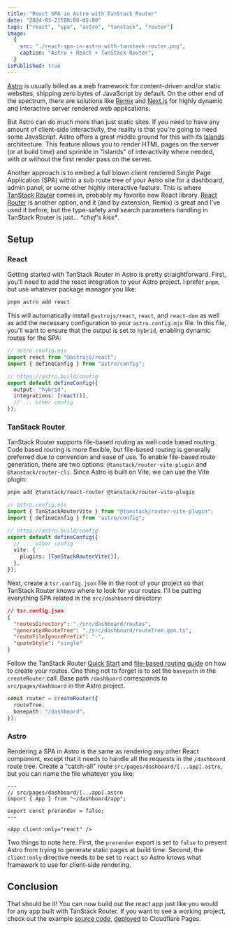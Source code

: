 ```yaml
---
title: "React SPA in Astro with TanStack Router"
date: "2024-03-21T00:00-05:00"
tags: ["react", "spa", "astro", "tanstack", "router"]
image:
  {
    src: "./react-spa-in-astro-with-tanstack-router.png",
    caption: "Astro + React + TanStack Router",
  }
isPublished: true
---
```


[Astro](https://astro.build/) is usually billed as a web framework for content-driven and/or static websites, shipping zero bytes of JavaScript by default. On the other end of the spectrum, there are solutions like [Remix](https://remix.run/) and [Next.js](https://nextjs.org/) for highly dynamic and interactive server rendered web applications.

But Astro can do much more than just static sites. If you need to have any amount of client-side interactivity, the reality is that you're going to need some JavaScript. Astro offers a great middle ground for this with its [Islands](https://docs.astro.build/en/concepts/islands/) architecture. This feature allows you to render HTML pages on the server (or at build time) and sprinkle in "islands" of interactivity where needed, with or without the first render pass on the server.

Another approach is to embed a full blown client rendered Single Page Application (SPA) within a sub route tree of your Astro site for a dashboard, admin panel, or some other highly interactive feature. This is where [TanStack Router](https://tanstack.com/router/latest) comes in, probably my favorite new React library. [React Router](https://reactrouter.com/en/main) is another option, and it (and by extension, Remix) is great and I've used it before, but the type-safety and search parameters handling in TanStack Router is just... _\*chef's kiss\*_.

## Setup

### React

Getting started with TanStack Router in Astro is pretty straightforward. First, you'll need to add the react integration to your Astro project. I prefer `pnpm`, but use whatever package manager you like:

```zsh
pnpm astro add react
```

This will automatically install `@astrojs/react`, `react`, and `react-dom` as well as add the necessary configuration to your `astro.config.mjs` file. In this file, you'll want to ensure that the output is set to `hybrid`, enabling dynamic routes for the SPA:

```typescript
// astro.config.mjs
import react from "@astrojs/react";
import { defineConfig } from "astro/config";

// https://astro.build/config
export default defineConfig({
  output: "hybrid",
  integrations: [react()],
  // ... other config
});
```

### TanStack Router

TanStack Router supports file-based routing as well code based routing. Code based routing is more flexible, but file-based routing is generally preferred due to convention and ease of use. To enable file-based route generation, there are two options: `@tanstack/router-vite-plugin` and `@tanstack/router-cli`. Since Astro is built on Vite, we can use the Vite plugin:

```zsh
pnpm add @tanstack/react-router @tanstack/router-vite-plugin
```

```typescript
// astro.config.mjs
import { TanStackRouterVite } from "@tanstack/router-vite-plugin";
import { defineConfig } from "astro/config";

// https://astro.build/config
export default defineConfig({
  // ... other config
  vite: {
    plugins: [TanStackRouterVite()],
  },
});
```

Next, create a `tsr.config.json` file in the root of your project so that TanStack Router knows where to look for your routes. I'll be putting everything SPA related in the `src/dashboard` directory:

```json
// tsr.config.json
{
  "routesDirectory": "./src/dashboard/routes",
  "generatedRouteTree": "./src/dashboard/routeTree.gen.ts",
  "routeFileIgnorePrefix": "-",
  "quoteStyle": "single"
}
```

Follow the TanStack Router [Quick Start](https://tanstack.com/router/latest/docs/framework/react/quick-start) and [file-based routing guide](https://tanstack.com/router/latest/docs/framework/react/guide/file-based-routing) on how to create your routes. One thing not to forget is to set the `basepath` in the `createRouter` call. Base path `/dashboard` corresponds to `src/pages/dashboard` in the Astro project.

```typescript
const router = createRouter({
  routeTree,
  basepath: "/dashboard",
});
```

### Astro

Rendering a SPA in Astro is the same as rendering any other React component, except that it needs to handle all the requests in the `/dashboard` route tree. Create a "catch-all" route `src/pages/dashboard/[...app].astro`, but you can name the file whatever you like:

```astro
---
// src/pages/dashboard/[...app].astro
import { App } from "~/dashboard/app";

export const prerender = false;
---

<App client:only="react" />
```

Two things to note here. First, the `prerender` export is set to `false` to prevent Astro from trying to generate static pages at build time. Second, the `client:only` directive needs to be set to `react` so Astro knows what framework to use for client-side rendering.

## Conclusion

That should be it! You can now build out the react app just like you would for any app built with TanStack Router. If you want to see a working project, check out the example [source code](https://github.com/declanlscott/astro-island-spa), [deployed](https://astro-island-spa.pages.dev/) to Cloudflare Pages.
